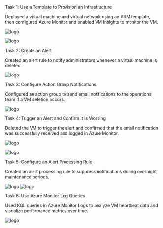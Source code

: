 

Task 1: Use a Template to Provision an Infrastructure

Deployed a virtual machine and virtual network using an ARM template, then configured Azure Monitor and enabled VM Insights to monitor the VM.

![logo]()

![logo]()

Task 2: Create an Alert

Created an alert rule to notify administrators whenever a virtual machine is deleted.

![logo]()

Task 3: Configure Action Group Notifications

Configured an action group to send email notifications to the operations team if a VM deletion occurs.

![logo]()

Task 4: Trigger an Alert and Confirm It Is Working

Deleted the VM to trigger the alert and confirmed that the email notification was successfully received and logged in Azure Monitor.

![logo]()

![logo]()

Task 5: Configure an Alert Processing Rule

Created an alert processing rule to suppress notifications during overnight maintenance periods.

![logo]()
![logo]()

Task 6: Use Azure Monitor Log Queries

Used KQL queries in Azure Monitor Logs to analyze VM heartbeat data and visualize performance metrics over time.

![logo]()
